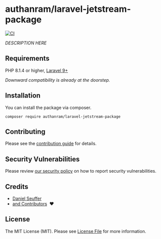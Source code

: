 # authanram/laravel-jetstream-package

[![CI](https://github.com/authanram/laravel-jetstream-package/actions/workflows/main.yml/badge.svg)](https://github.com/authanram/laravel-jetstream-package/actions/workflows/main.yml)

*DESCRIPTION HERE*

## Requirements

PHP 8.1.4 or higher, [Laravel 9+](https://laravel.com/docs/9.x)

_Downward compatibility is already at the doorstep._

## Installation

You can install the package via composer.

```shell
composer require authanram/laravel-jetstream-package
```

## Contributing

Please see the [contribution guide](https://github.com/authanram/laravel-jetstream-package/blob/master/.github/CONTRIBUTING.md)
for details.

## Security Vulnerabilities

Please review [our security policy](https://github.com/authanram/laravel-jetstream-package/security/policy)
on how to report security vulnerabilities.

## Credits

- [Daniel Seuffer](https://github.com/authanram)
- [and Contributors](https://github.com/authanram/laravel-jetstream-package/graphs/contributors) &nbsp;❤️

## License

The MIT License (MIT). Please see [License File](https://github.com/authanram/laravel-jetstream-package/blob/master/LICENSE.md)
for more information.
